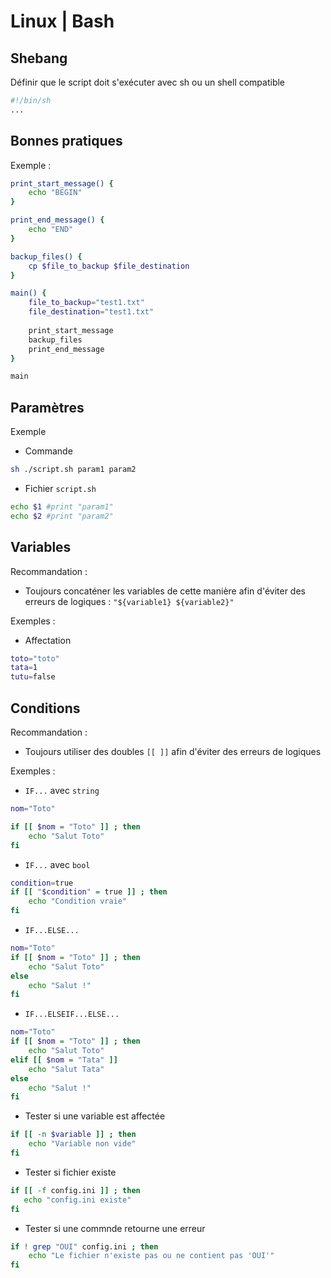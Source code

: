 # Linux | Bash

## Shebang

Définir que le script doit s'exécuter avec sh ou un shell compatible

```bash
#!/bin/sh
...
```

## Bonnes pratiques

Exemple :

```bash
print_start_message() {
    echo "BEGIN"
}

print_end_message() {
    echo "END"
}

backup_files() {
    cp $file_to_backup $file_destination
}

main() {
    file_to_backup="test1.txt"
    file_destination="test1.txt"
    
    print_start_message
    backup_files
    print_end_message
}

main
```

## Paramètres

Exemple

* Commande

```bash
sh ./script.sh param1 param2
```

* Fichier `script.sh`

```bash
echo $1 #print "param1"
echo $2 #print "param2"
```

## Variables

Recommandation :

* Toujours concaténer les variables de cette manière afin d'éviter des erreurs de logiques : `"${variable1} ${variable2}"`

Exemples :

* Affectation

```bash
toto="toto"
tata=1
tutu=false
```

## Conditions

Recommandation :

* Toujours utiliser des doubles `[[ ]]` afin d'éviter des erreurs de logiques

Exemples :

* `IF...` avec `string`

```bash
nom="Toto"

if [[ $nom = "Toto" ]] ; then
    echo "Salut Toto"
fi
```

* `IF...` avec `bool`

```bash
condition=true
if [[ "$condition" = true ]] ; then
    echo "Condition vraie"
fi
```

* `IF...ELSE...`

```bash
nom="Toto"
if [[ $nom = "Toto" ]] ; then
    echo "Salut Toto"
else
    echo "Salut !"
fi
```

* `IF...ELSEIF...ELSE...`

```bash
nom="Toto"
if [[ $nom = "Toto" ]] ; then
    echo "Salut Toto"
elif [[ $nom = "Tata" ]]
    echo "Salut Tata"
else
    echo "Salut !"
fi
```

* Tester si une variable est affectée

```bash
if [[ -n $variable ]] ; then
    echo "Variable non vide"
fi
```

* Tester si fichier existe

```bash
if [[ -f config.ini ]] ; then
   echo "config.ini existe"
fi
```

* Tester si une commnde retourne une erreur

```bash
if ! grep "OUI" config.ini ; then
    echo "Le fichier n'existe pas ou ne contient pas 'OUI'"
fi
```
